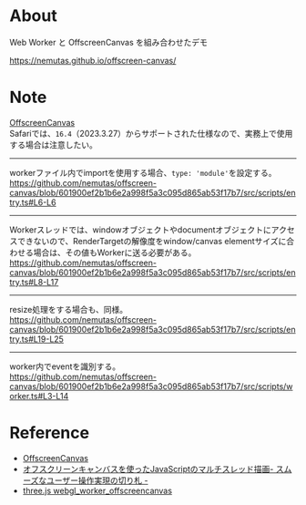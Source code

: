 # About

Web Worker と OffscreenCanvas を組み合わせたデモ

https://nemutas.github.io/offscreen-canvas/

# Note
[OffscreenCanvas](https://developer.mozilla.org/ja/docs/Web/API/OffscreenCanvas)  
Safariでは、`16.4`（2023.3.27）からサポートされた仕様なので、実務上で使用する場合は注意したい。

---
workerファイル内でimportを使用する場合、`type: 'module'`を設定する。  
https://github.com/nemutas/offscreen-canvas/blob/601900ef2b1b6e2a998f5a3c095d865ab53f17b7/src/scripts/entry.ts#L6-L6

---
Workerスレッドでは、windowオブジェクトやdocumentオブジェクトにアクセスできないので、RenderTargetの解像度をwindow/canvas elementサイズに合わせる場合は、その値もWorkerに送る必要がある。  
https://github.com/nemutas/offscreen-canvas/blob/601900ef2b1b6e2a998f5a3c095d865ab53f17b7/src/scripts/entry.ts#L8-L17

---
resize処理をする場合も、同様。  
https://github.com/nemutas/offscreen-canvas/blob/601900ef2b1b6e2a998f5a3c095d865ab53f17b7/src/scripts/entry.ts#L19-L25

---
worker内でeventを識別する。  
https://github.com/nemutas/offscreen-canvas/blob/601900ef2b1b6e2a998f5a3c095d865ab53f17b7/src/scripts/worker.ts#L3-L14

# Reference
- [OffscreenCanvas](https://developer.mozilla.org/ja/docs/Web/API/OffscreenCanvas)  
- [オフスクリーンキャンバスを使ったJavaScriptのマルチスレッド描画- スムーズなユーザー操作実現の切り札 -](https://ics.media/entry/19043/)
- [three.js webgl_worker_offscreencanvas](https://threejs.org/examples/?q=off#webgl_worker_offscreencanvas)
